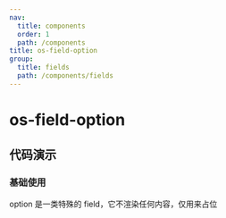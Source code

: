 ```yaml
---
nav:
  title: components
  order: 1
  path: /components
title: os-field-option
group:
  title: fields
  path: /components/fields
---
```


# os-field-option

## 代码演示

### 基础使用

option 是一类特殊的 field，它不渲染任何内容，仅用来占位

<code src="../demos/field-option/simple.tsx" />
